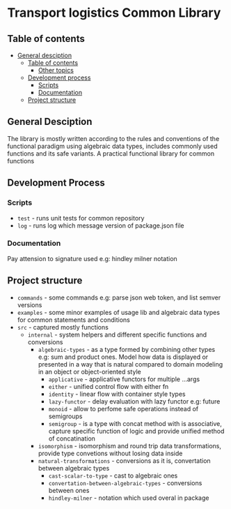 # Transport logistics Common Library

## Table of contents

- [General desciption](#general-desciption)
  - [Table of contents](#table-of-contents)
    - [Other topics](#other-topics)
  - [Development process](#development-process)
    - [Scripts](#scripts)
    - [Documentation](#documentation)
  - [Project structure](#project-structure)

## General Desciption

The library is mostly written according to the rules and conventions of the functional paradigm using algebraic data types, includes commonly used functions and its safe variants. A practical functional library for common functions

## Development Process

### Scripts

- `test` - runs unit tests for common repository
- `log` - runs log which message version of package.json file

### Documentation

Pay attension to signature used e.g: hindley milner notation

## Project structure

- `commands` - some commands e.g: parse json web token, and list semver versions
- `examples` - some minor examples of usage lib and algebraic data types for common statements and conditions
- `src` - captured mostly functions
  - `internal` - system helpers and different specific functions and conversions
    - `algebraic-types` - as a type formed by combining other types e.g: sum and product ones. Model how data is displayed or presented in a way that is natural compared to domain modeling in an object or object-oriented style
      - `applicative` - applicative functors for multiple ...args
      - `either` - unified control flow with either fn
      - `identity` - linear flow with container style types
      - `lazy-functor` - delay evaluation with lazy functor e.g: future
      - `monoid` - allow to perfome safe operations instead of semigroups
      - `semigroup` - is a type with concat method with is associative, capture specific function of logic and provide unified method of concatination
     - `isomorphism` - isomorphism and round trip data transformations, provide type convetions without losing data inside
     - `natural-transformations` - conversions as it is, convertation between algebraic types 
       - `cast-scalar-to-type` - cast to algebraic ones
       - `convertation-between-algebraic-types` - conversions between ones
       - `hindley-milner` - notation which used overal in package 
